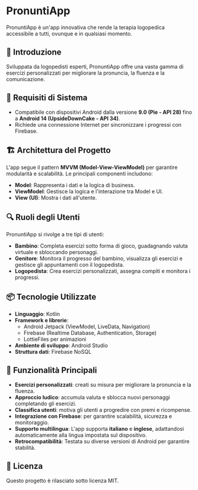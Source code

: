 # PronuntiApp

PronuntiApp è un'app innovativa che rende la terapia logopedica accessibile a tutti, ovunque e in qualsiasi momento.

## 🚀 Introduzione
Sviluppata da logopedisti esperti, PronuntiApp offre una vasta gamma di esercizi personalizzati per migliorare la pronuncia, la fluenza e la comunicazione.

## 📱 Requisiti di Sistema
- Compatibile con dispositivi Android dalla versione **9.0 (Pie - API 28)** fino a **Android 14 (UpsideDownCake - API 34)**.
- Richiede una connessione Internet per sincronizzare i progressi con Firebase.

## 🏗️ Architettura del Progetto
L'app segue il pattern **MVVM (Model-View-ViewModel)** per garantire modularità e scalabilità. Le principali componenti includono:
- **Model**: Rappresenta i dati e la logica di business.
- **ViewModel**: Gestisce la logica e l'interazione tra Model e UI.
- **View (UI)**: Mostra i dati all'utente.

## 🔍 Ruoli degli Utenti
PronuntiApp si rivolge a tre tipi di utenti:
- **Bambino**: Completa esercizi sotto forma di gioco, guadagnando valuta virtuale e sbloccando personaggi.
- **Genitore**: Monitora il progresso del bambino, visualizza gli esercizi e gestisce gli appuntamenti con il logopedista.
- **Logopedista**: Crea esercizi personalizzati, assegna compiti e monitora i progressi.

## 📦 Tecnologie Utilizzate
- **Linguaggio**: Kotlin
- **Framework e librerie**: 
  - Android Jetpack (ViewModel, LiveData, Navigation)
  - Firebase (Realtime Database, Authentication, Storage)
  - LottieFiles per animazioni
- **Ambiente di sviluppo**: Android Studio
- **Struttura dati**: Firebase NoSQL

## 🎯 Funzionalità Principali
- **Esercizi personalizzati**: creati su misura per migliorare la pronuncia e la fluenza.
- **Approccio ludico**: accumula valuta e sblocca nuovi personaggi completando gli esercizi.
- **Classifica utenti**: motiva gli utenti a progredire con premi e ricompense.
- **Integrazione con Firebase**: per garantire scalabilità, sicurezza e monitoraggio.
- **Supporto multilingua**: L'app supporta **italiano** e **inglese**, adattandosi automaticamente alla lingua impostata sul dispositivo.
- **Retrocompatibilità**: Testata su diverse versioni di Android per garantire stabilità.

## 📄 Licenza
Questo progetto è rilasciato sotto licenza MIT.



